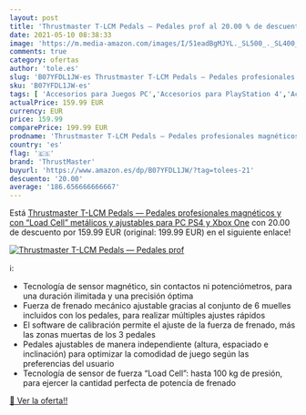 ```yaml
---
layout: post
title: 'Thrustmaster T-LCM Pedals — Pedales prof al 20.00 % de descuento'
date: 2021-05-10 08:38:33
image: 'https://m.media-amazon.com/images/I/51eadBgMJYL._SL500_._SL400_.jpg'
comments: true
category: ofertas
author: 'tole.es'
slug: 'B07YFDL1JW-es Thrustmaster T-LCM Pedals — Pedales profesionales...'
sku: 'B07YFDL1JW-es'
tags: [ 'Accesorios para Juegos PC','Accesorios para PlayStation 4','Accesorios para Xbox One','Hardware y juegos para PlayStation 4','Hardware y juegos para Xbox One','Juegos y Accesorios para PC','Mandos de juego para PC','Mandos y controles para PlayStation 4','Mandos y controles para Xbox One','Videojuegos','Volantes para PC','Volantes para PlayStation 4','Volantes para Xbox One','ps4','thrustmaster','xbox', ]
actualPrice: 159.99 EUR
currency: EUR
price: 159.99
comparePrice: 199.99 EUR
prodname: 'Thrustmaster T-LCM Pedals — Pedales profesionales magnéticos y con “Load Cell” metálicos y ajustables para PC  PS4 y Xbox One'
country: 'es'
flag: '🇪🇸'
brand: 'ThrustMaster'
buyurl: 'https://www.amazon.es/dp/B07YFDL1JW/?tag=tolees-21'
descuento: '20.00'
average: '186.656666666667'
---
```


Está [Thrustmaster T-LCM Pedals — Pedales profesionales magnéticos y con “Load Cell” metálicos y ajustables para PC  PS4 y Xbox One](https://www.amazon.es/dp/B07YFDL1JW/?tag=tolees-21) con 20.00 de descuento por 159.99 EUR (original: 199.99 EUR) en el siguiente enlace!

[![Thrustmaster T-LCM Pedals — Pedales prof](https://m.media-amazon.com/images/I/51eadBgMJYL._SL500_._SL400_.jpg)](https://www.amazon.es/dp/B07YFDL1JW/?tag=tolees-21)

ℹ️:

- Tecnología de sensor magnético, sin contactos ni potenciómetros, para una duración ilimitada y una precisión óptima
- Fuerza de frenado mecánico ajustable gracias al conjunto de 6 muelles incluidos con los pedales, para realizar múltiples ajustes rápidos
- El software de calibración permite el ajuste de la fuerza de frenado, más las zonas muertas de los 3 pedales
- Pedales ajustables de manera independiente (altura, espaciado e inclinación) para optimizar la comodidad de juego según las preferencias del usuario
- Tecnología de sensor de fuerza “Load Cell”: hasta 100 kg de presión, para ejercer la cantidad perfecta de potencía de frenado

[🛒 Ver la oferta!!](https://www.amazon.es/dp/B07YFDL1JW/?tag=tolees-21)
